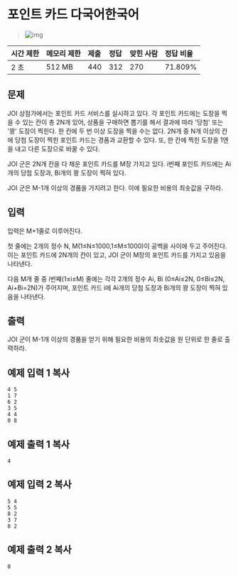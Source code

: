 # 포인트 카드 다국어한국어  

> ![img](https://d2gd6pc034wcta.cloudfront.net/tier/4.svg) 

| 시간 제한 | 메모리 제한 | 제출 | 정답 | 맞힌 사람 | 정답 비율 |
| :-------- | :---------- | :--- | :--- | :-------- | :-------- |
| 2 초      | 512 MB      | 440  | 312  | 270       | 71.809%   |

## 문제

JOI 상점가에서는 포인트 카드 서비스를 실시하고 있다. 각 포인트 카드에는 도장을 찍을 수 있는 칸이 총 2N개 있어, 상품을 구매하면 뽑기를 해서 결과에 따라 '당첨' 또는 '꽝' 도장이 찍힌다. 한 칸에 두 번 이상 도장을 찍을 수는 없다. 2N개 중 N개 이상의 칸에 당첨 도장이 찍힌 포인트 카드는 경품과 교환할 수 있다. 또, 한 칸에 찍힌 도장을 1엔을 내고 다른 도장으로 바꿀 수 있다.

JOI 군은 2N개 칸을 다 채운 포인트 카드를 M장 가지고 있다. i번째 포인트 카드에는 Ai개의 당첨 도장과, Bi개의 꽝 도장이 찍혀 있다.

JOI 군은 M-1개 이상의 경품을 가지려고 한다. 이에 필요한 비용의 최솟값을 구하라.

## 입력

입력은 M+1줄로 이루어진다.

첫 줄에는 2개의 정수 N, M(1≤N≤1000,1≤M≤1000)이 공백을 사이에 두고 주어진다. 이는 포인트 카드에 2N개의 칸이 있고, JOI 군이 M장의 포인트 카드를 가지고 있음을 나타낸다.

다음 M개 줄 중 i번째(1≤i≤M) 줄에는 각각 2개의 정수 Ai, Bi (0≤Ai≤2N, 0≤Bi≤2N, Ai+Bi=2N)가 주어지며, 포인트 카드 i에 Ai개의 당첨 도장과 Bi개의 꽝 도장이 찍혀 있음을 나타낸다.

## 출력

JOI 군이 M-1개 이상의 경품을 얻기 위해 필요한 비용의 최솟값을 원 단위로 한 줄로 출력하라.

## 예제 입력 1 복사

```
4 5
1 7
6 2
3 5
4 4
0 8
```

## 예제 출력 1 복사

```
4
```

## 예제 입력 2 복사

```
5 4
5 5
8 2
3 7
8 2
```

## 예제 출력 2 복사

```
0
```